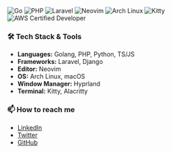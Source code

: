 ![Go](https://img.shields.io/badge/-Go-00ADD8?style=flat-square&logo=go&logoColor=white)
![PHP](https://img.shields.io/badge/-PHP-777BB4?style=flat-square&logo=php&logoColor=white)
![Laravel](https://img.shields.io/badge/-Laravel-FF2D20?style=flat-square&logo=laravel&logoColor=white)
![Neovim](https://img.shields.io/badge/-Neovim-57A143?style=flat-square&logo=neovim&logoColor=white)
![Arch Linux](https://img.shields.io/badge/-ArchLinux-1793D1?style=flat-square&logo=arch-linux&logoColor=white)
![Kitty](https://img.shields.io/badge/-Kitty-FAE0BC?style=flat-square&logo=kitty&logoColor=black)
![AWS Certified Developer](https://img.shields.io/badge/AWS-Certified%20Developer-orange?style=flat-square&logo=amazon-aws)

### 🛠️ Tech Stack & Tools

- **Languages:** Golang, PHP, Python, TS/JS
- **Frameworks:** Laravel, Django
- **Editor:** Neovim
- **OS:** Arch Linux, macOS
- **Window Manager:** Hyprland
- **Terminal:** Kitty, Alacritty

### 📫 How to reach me

- [LinkedIn](https://www.linkedin.com/in/arifdogan95/)
- [Twitter](https://twitter.com/arifcodes)
- [GitHub](https://github.com/doganarif)
